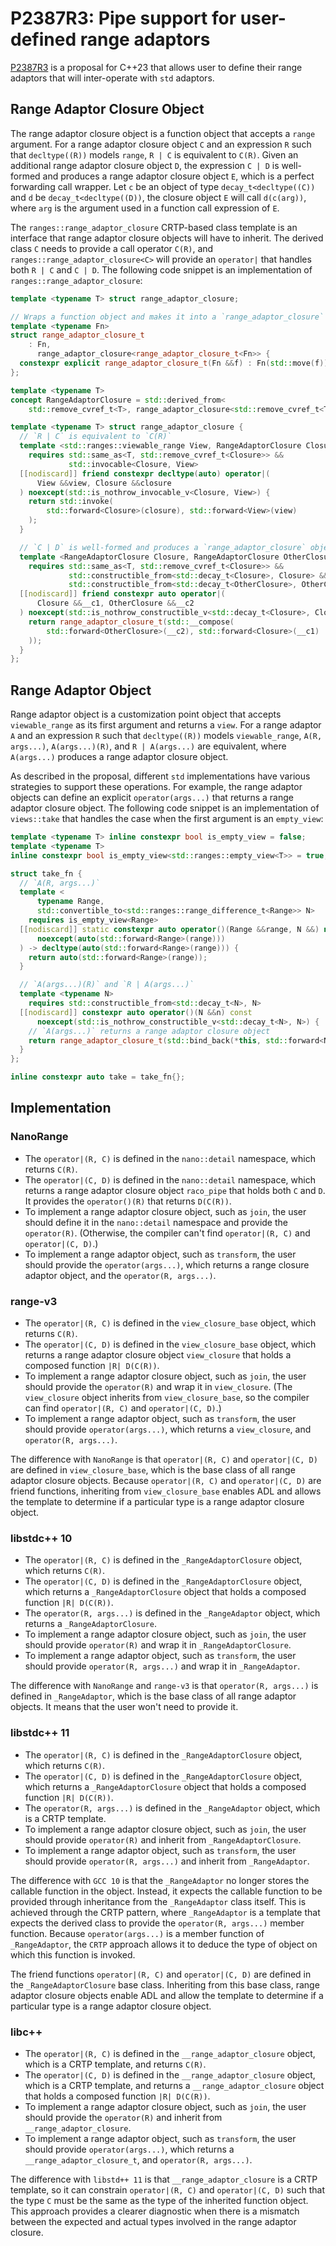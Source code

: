 # P2387R3: Pipe support for user-defined range adaptors

[P2387R3](https://wg21.link/P2387R3) is a proposal for C++23 that allows user to define their range adaptors that will inter-operate with `std` adaptors.

## Range Adaptor Closure Object

The range adaptor closure object is a function object that accepts a `range` argument. For a range adaptor closure object `C` and an expression `R` such that `decltype((R))` models `range`, `R | C` is equivalent to `C(R)`. Given an additional range adaptor closure object `D`, the expression `C | D` is well-formed and produces a range adaptor closure object `E`, which is a perfect forwarding call wrapper. Let `c` be an object of type `decay_t<decltype((C))` and `d` be `decay_t<decltype((D))`, the closure object `E` will call `d(c(arg))`, where `arg` is the argument used in a function call expression of `E`.

The `ranges::range_adaptor_closure` CRTP-based class template is an interface that range adaptor closure objects will have to inherit. The derived class `C` needs to provide a call operator `C(R)`, and `ranges::range_adaptor_closure<C>` will provide an `operator|` that handles both `R | C` and `C | D`. The following code snippet is an implementation of `ranges::range_adaptor_closure`:

```cpp
template <typename T> struct range_adaptor_closure;

// Wraps a function object and makes it into a `range_adaptor_closure`
template <typename Fn>
struct range_adaptor_closure_t
    : Fn,
      range_adaptor_closure<range_adaptor_closure_t<Fn>> {
  constexpr explicit range_adaptor_closure_t(Fn &&f) : Fn(std::move(f)) {}
};

template <typename T>
concept RangeAdaptorClosure = std::derived_from<
    std::remove_cvref_t<T>, range_adaptor_closure<std::remove_cvref_t<T>>>;

template <typename T> struct range_adaptor_closure {
  // `R | C` is equivalent to `C(R)`
  template <std::ranges::viewable_range View, RangeAdaptorClosure Closure>
    requires std::same_as<T, std::remove_cvref_t<Closure>> &&
             std::invocable<Closure, View>
  [[nodiscard]] friend constexpr decltype(auto) operator|(
      View &&view, Closure &&closure
  ) noexcept(std::is_nothrow_invocable_v<Closure, View>) {
    return std::invoke(
        std::forward<Closure>(closure), std::forward<View>(view)
    );
  }

  // `C | D` is well-formed and produces a `range_adaptor_closure` object `E`
  template <RangeAdaptorClosure Closure, RangeAdaptorClosure OtherClosure>
    requires std::same_as<T, std::remove_cvref_t<Closure>> &&
             std::constructible_from<std::decay_t<Closure>, Closure> &&
             std::constructible_from<std::decay_t<OtherClosure>, OtherClosure>
  [[nodiscard]] friend constexpr auto operator|(
      Closure &&__c1, OtherClosure &&__c2
  ) noexcept(std::is_nothrow_constructible_v<std::decay_t<Closure>, Closure> && std::is_nothrow_constructible_v<std::decay_t<OtherClosure>, OtherClosure>) {
    return range_adaptor_closure_t(std::__compose(
        std::forward<OtherClosure>(__c2), std::forward<Closure>(__c1)
    ));
  }
};
```

## Range Adaptor Object

Range adaptor object is a customization point object that accepts `viewable_range` as its first argument and returns a `view`. For a range adaptor `A` and an expression `R` such that `decltype((R))` models `viewable_range`, `A(R, args...)`, `A(args...)(R)`, and `R | A(args...)` are equivalent, where `A(args...)` produces a range adaptor closure object.

As described in the proposal, different `std` implementations have various strategies to support these operations. For example, the range adaptor objects can define an explicit `operator(args...)` that returns a range adaptor closure object. The following code snippet is an implementation of `views::take` that handles the case when the first argument is an `empty_view`:

```cpp
template <typename T> inline constexpr bool is_empty_view = false;
template <typename T>
inline constexpr bool is_empty_view<std::ranges::empty_view<T>> = true;

struct take_fn {
  // `A(R, args...)`
  template <
      typename Range,
      std::convertible_to<std::ranges::range_difference_t<Range>> N>
    requires is_empty_view<Range>
  [[nodiscard]] static constexpr auto operator()(Range &&range, N &&) noexcept(
      noexcept(auto(std::forward<Range>(range)))
  ) -> decltype(auto(std::forward<Range>(range))) {
    return auto(std::forward<Range>(range));
  }

  // `A(args...)(R)` and `R | A(args...)`
  template <typename N>
    requires std::constructible_from<std::decay_t<N>, N>
  [[nodiscard]] constexpr auto operator()(N &&n) const
      noexcept(std::is_nothrow_constructible_v<std::decay_t<N>, N>) {
    // `A(args...)` returns a range adaptor closure object
    return range_adaptor_closure_t(std::bind_back(*this, std::forward<N>(n)));
  }
};

inline constexpr auto take = take_fn{};
```

## Implementation

### NanoRange

- The `operator|(R, C)` is defined in the `nano::detail` namespace, which returns `C(R)`.
- The `operator|(C, D)` is defined in the `nano::detail` namespace, which returns a range adaptor closure object `raco_pipe` that holds both `C` and `D`. It provides the `operator()(R)` that returns `D(C(R))`.
- To implement a range adaptor closure object, such as `join`, the user should define it in the `nano::detail` namespace and provide the `operator(R)`. (Otherwise, the compiler can't find `operator|(R, C)` and `operator|(C, D)`.)
- To implement a range adaptor object, such as `transform`, the user should provide the `operator(args...)`, which returns a range closure adaptor object, and the `operator(R, args...)`.

### range-v3

- The `operator|(R, C)` is defined in the `view_closure_base` object, which returns `C(R)`.
- The `operator|(C, D)` is defined in the `view_closure_base` object, which returns a range adaptor closure object `view_closure` that holds a composed function `|R| D(C(R))`.
- To implement a range adaptor closure object, such as `join`, the user should provide the `operator(R)` and wrap it in `view_closure`. (The `view_closure` object inherits from `view_closure_base`, so the compiler can find `operator|(R, C)` and `operator|(C, D)`.)
- To implement a range adaptor object, such as `transform`, the user should provide `operator(args...)`, which returns a `view_closure`, and `operator(R, args...)`.

The difference with `NanoRange` is that `operator|(R, C)` and `operator|(C, D)` are defined in `view_closure_base`, which is the base class of all range adaptor closure objects. Because `operator|(R, C)` and `operator|(C, D)` are friend functions, inheriting from `view_closure_base` enables ADL and allows the template to determine if a particular type is a range adaptor closure object.

### libstdc++ 10

- The `operator|(R, C)` is defined in the `_RangeAdaptorClosure` object, which returns `C(R)`.
- The `operator|(C, D)` is defined in the `_RangeAdaptorClosure` object, which returns a `_RangeAdaptorClosure` object that holds a composed function `|R| D(C(R))`.
- The `operator(R, args...)` is defined in the `_RangeAdaptor` object, which returns a `_RangeAdaptorClosure`.
- To implement a range adaptor closure object, such as `join`, the user should provide `operator(R)` and wrap it in `_RangeAdaptorClosure`.
- To implement a range adaptor object, such as `transform`, the user should provide `operator(R, args...)` and wrap it in `_RangeAdaptor`.

The difference with `NanoRange` and `range-v3` is that `operator(R, args...)` is defined in `_RangeAdaptor`, which is the base class of all range adaptor objects. It means that the user won't need to provide it.

### libstdc++ 11

- The `operator|(R, C)` is defined in the `_RangeAdaptorClosure` object, which returns `C(R)`.
- The `operator|(C, D)` is defined in the `_RangeAdaptorClosure` object, which returns a `_RangeAdaptorClosure` object that holds a composed function `|R| D(C(R))`.
- The `operator(R, args...)` is defined in the `_RangeAdaptor` object, which is a CRTP template.
- To implement a range adaptor closure object, such as `join`, the user should provide `operator(R)` and inherit from `_RangeAdaptorClosure`.
- To implement a range adaptor object, such as `transform`, the user should provide `operator(R, args...)` and inherit from `_RangeAdaptor`.

The difference with `GCC 10` is that the `_RangeAdaptor` no longer stores the callable function in the object. Instead, it expects the callable function to be provided through inheritance from the `_RangeAdaptor` class itself. This is achieved through the CRTP pattern, where `_RangeAdaptor` is a template that expects the derived class to provide the `operator(R, args...)` member function. Because `operator(args...)` is a member function of `_RangeAdaptor`, the `CRTP` approach allows it to deduce the type of object on which this function is invoked.

The friend functions `operator|(R, C)` and `operator|(C, D)` are defined in the `_RangeAdaptorClosure` base class. Inheriting from this base class, range adaptor closure objects enable ADL and allow the template to determine if a particular type is a range adaptor closure object.

### libc++

- The `operator|(R, C)` is defined in the `__range_adaptor_closure` object, which is a CRTP template, and returns `C(R)`.
- The `operator|(C, D)` is defined in the `__range_adaptor_closure` object, which is a CRTP template, and returns a `__range_adaptor_closure` object that holds a composed function `|R| D(C(R))`.
- To implement a range adaptor closure object, such as `join`, the user should provide the `operator(R)` and inherit from `__range_adaptor_closure`.
- To implement a range adaptor object, such as `transform`, the user should provide `operator(args...)`, which returns a `__range_adaptor_closure_t`, and `operator(R, args...)`.

The difference with `libstd++ 11` is that `__range_adaptor_closure` is a CRTP template, so it can constrain `operator|(R, C)` and `operator|(C, D)` such that the type `C` must be the same as the type of the inherited function object. This approach provides a clearer diagnostic when there is a mismatch between the expected and actual types involved in the range adaptor closure.
